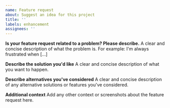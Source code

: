 ```yaml
---
name: Feature request
about: Suggest an idea for this project
title: ''
labels: enhancement
assignees: ''
---
```


**Is your feature request related to a problem? Please describe.** A clear and concise description of what the problem
is. For example: I'm always frustrated when [...]

**Describe the solution you'd like** A clear and concise description of what you want to happen.

**Describe alternatives you've considered** A clear and concise description of any alternative solutions or features
you've considered.

**Additional context** Add any other context or screenshots about the feature request here.
